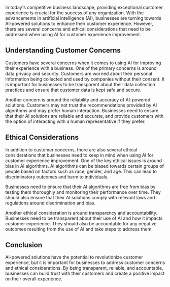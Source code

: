 
In today's competitive business landscape, providing exceptional customer experience is crucial for the success of any organization. With the advancements in artificial intelligence (AI), businesses are turning towards AI-powered solutions to enhance their customer experience. However, there are several concerns and ethical considerations that need to be addressed when using AI for customer experience improvement.

Understanding Customer Concerns
-------------------------------

Customers have several concerns when it comes to using AI for improving their experience with a business. One of the primary concerns is around data privacy and security. Customers are worried about their personal information being collected and used by companies without their consent. It is important for businesses to be transparent about their data collection practices and ensure that customer data is kept safe and secure.

Another concern is around the reliability and accuracy of AI-powered solutions. Customers may not trust the recommendations provided by AI algorithms and may prefer human interaction. Businesses need to ensure that their AI solutions are reliable and accurate, and provide customers with the option of interacting with a human representative if they prefer.

Ethical Considerations
----------------------

In addition to customer concerns, there are also several ethical considerations that businesses need to keep in mind when using AI for customer experience improvement. One of the key ethical issues is around bias in AI algorithms. AI algorithms can be biased towards certain groups of people based on factors such as race, gender, and age. This can lead to discriminatory outcomes and harm to individuals.

Businesses need to ensure that their AI algorithms are free from bias by testing them thoroughly and monitoring their performance over time. They should also ensure that their AI solutions comply with relevant laws and regulations around discrimination and bias.

Another ethical consideration is around transparency and accountability. Businesses need to be transparent about their use of AI and how it impacts customer experience. They should also be accountable for any negative outcomes resulting from the use of AI and take steps to address them.

Conclusion
----------

AI-powered solutions have the potential to revolutionize customer experience, but it is important for businesses to address customer concerns and ethical considerations. By being transparent, reliable, and accountable, businesses can build trust with their customers and create a positive impact on their overall experience.
